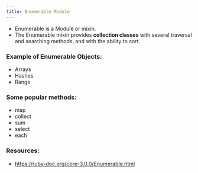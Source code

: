 ```yaml
---
title: Enumerable Module
---
```


- Enumerable is a Module or mixin.
- The Enumerable mixin provides **collection classes** with several traversal and searching methods, and with the ability to sort.

### Example of Enumerable Objects:
- Arrays
- Hashes
- Range

### Some popular methods:
- map
- collect
- sum
- select
- each

### Resources:
- https://ruby-doc.org/core-3.0.0/Enumerable.html
